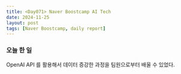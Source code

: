 ```yaml
---
title: <Day071> Naver Boostcamp AI Tech
date: 2024-11-25
layout: post
tags: [Naver Boostcamp, daily report]
---
```

### 오늘 한 일
OpenAI API 를 활용해서 데이터 증강한 과정을 팀원으로부터 배울 수 있었다. 
